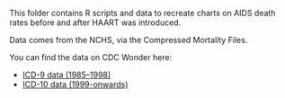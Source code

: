 This folder contains R scripts and data to recreate charts on AIDS death rates before and after HAART was introduced.

Data comes from the NCHS, via the Compressed Mortality Files.

You can find the data on CDC Wonder here:
- [ICD-9 data (1985–1998)](https://wonder.cdc.gov/controller/saved/D16/D400F373)
- [ICD-10 data (1999-onwards)](https://wonder.cdc.gov/controller/saved/D140/D400F374)


